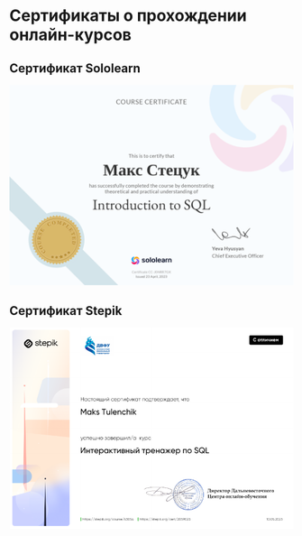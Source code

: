 # Сертификаты о прохождении онлайн-курсов

## Сертификат Sololearn
![Alt text](Sololearn.png)

## Сертификат Stepik
![Alt text](Stepik.png)
